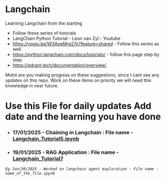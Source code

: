 # Langchain
Learning Langchain from the starting 


* Follow these series of tutorials
* LangChain Python Tutorial - Leon van Zyl - Youtube
* https://youtu.be/W3AoeMrg27o?feature=shared - Follow this series as well
* https://python.langchain.com/docs/tutorials/ - follow this page step by step
* https://qdrant.tech/documentation/overview/


Mohit are you making progress on these suggestions, since I cant see any updates on this repo.
Work on these items on priority we will need this knowledge in near future.

# Use this File for daily updates Add date and the learning you have done
* ### 17/01/2025 - Chaining in Langchain : File name - [Langchain_Tutorial5.ipynb](https://github.com/mohitpsingh/Langchain/blob/cb3dec30b2a73ac1dc18426bdb2f3f170c21bf61/Langchain_Tutorial5.ipynb)
* ### 19/01/2025 - RAG Application : File name - [Langchain_Tutorial7](https://github.com/mohitpsingh/Langchain/blob/45734cdb13be64f4664bfc77abf4373e4b9ec984/Langchain_Tutorial7.ipynb)
*`Eg Jan/30/2025 - Worked on langchain agent exploration : File name - name_of_the_file.ipynb`*
